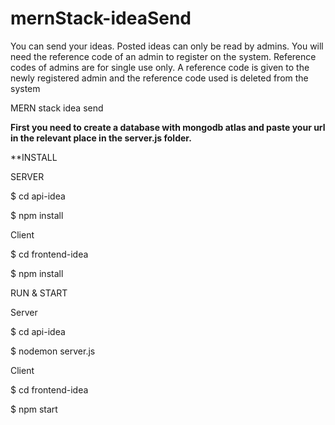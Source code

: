 

# mernStack-ideaSend

You can send your ideas. Posted ideas can only be read by admins. You will need the reference code of an admin to register on the system.
Reference codes of admins are for single use only. A reference code is given to the newly registered admin and the reference code used is deleted from the system

MERN stack idea send 

**First you need to create a database with mongodb atlas and paste your url in the relevant place in the server.js folder.**


**INSTALL

SERVER

$ cd api-idea

$ npm install

Client

$ cd frontend-idea

$ npm install


RUN & START

Server

$ cd api-idea

$ nodemon server.js

Client

$ cd frontend-idea

$ npm start
